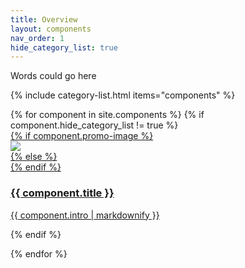 ```yaml
---
title: Overview
layout: components
nav_order: 1
hide_category_list: true
---
```


Words could go here 

{% include category-list.html items="components" %}


<div>
 <div class="category-tiles">
  {% for component in site.components %}
   {% if component.hide_category_list != true %}
   <div>
     <a href="{{site.baseurl}}{{ component.url }}" class="{{component.title}}">
       {% if component.promo-image %}
         <div class="category-tiles-thumb"><img src="{{site.url}}assets/images/{{component.promo-image}}"></div>
       {% else %}
        <div class="category-tiles-thumb"></div>
      {% endif %}
       <h3>{{ component.title }}</h3>
       <p>{{ component.intro | markdownify }}</p>
     </a>
   </div>
  {% endif %}
  
  {% endfor %}  
 </div>
</div>
